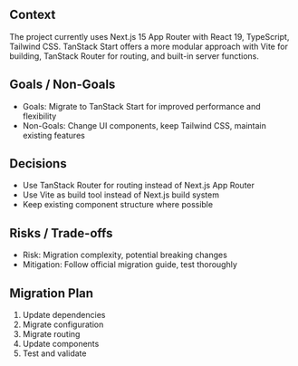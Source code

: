 ## Context
The project currently uses Next.js 15 App Router with React 19, TypeScript, Tailwind CSS. TanStack Start offers a more modular approach with Vite for building, TanStack Router for routing, and built-in server functions.

## Goals / Non-Goals
- Goals: Migrate to TanStack Start for improved performance and flexibility
- Non-Goals: Change UI components, keep Tailwind CSS, maintain existing features

## Decisions
- Use TanStack Router for routing instead of Next.js App Router
- Use Vite as build tool instead of Next.js build system
- Keep existing component structure where possible

## Risks / Trade-offs
- Risk: Migration complexity, potential breaking changes
- Mitigation: Follow official migration guide, test thoroughly

## Migration Plan
1. Update dependencies
2. Migrate configuration
3. Migrate routing
4. Update components
5. Test and validate
